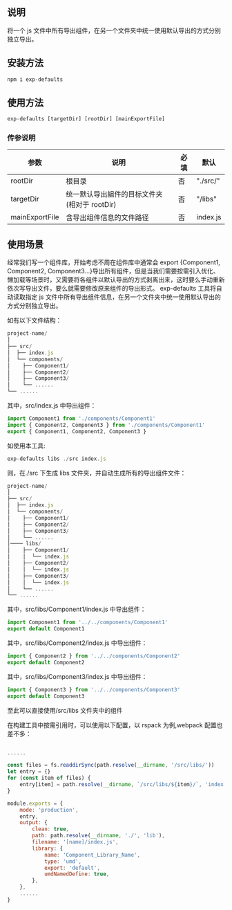 ## 说明

将一个 js 文件中所有导出组件，在另一个文件夹中统一使用默认导出的方式分别独立导出。

## 安装方法

```javascript
npm i exp-defaults
```

## 使用方法

```javascript
exp-defaults [targetDir] [rootDir] [mainExportFile]
```

### 传参说明

| 参数           | 说明                                         | 必填 | 默认     |
| -------------- | -------------------------------------------- | ---- | -------- |
| rootDir        | 根目录                                       | 否   | "./src/" |
| targetDir      | 统一默认导出組件的目标文件夹(相对于 rootDir) | 否   | "/libs"  |
| mainExportFile | 含导出组件信息的文件路径                     | 否   | index.js |

## 使用场景

经常我们写一个组件库，开始考虑不周在组件库中通常会 export {Component1, Component2, Component3...}导出所有组件，但是当我们需要按需引入优化、懒加载等场景时，又需要将各组件以默认导出的方式剥离出来，这时要么手动重新依次写导出文件，要么就需要修改原来组件的导出形式。
exp-defaults 工具将自动读取指定 js 文件中所有导出组件信息，在另一个文件夹中统一使用默认导出的方式分别独立导出。

如有以下文件结构：

```javascript
project-name/
│
├── src/
│  ├── index.js
│  └── components/
│    ├── Component1/
│    ├── Component2/
│    ├── Component3/
│    └── ......
└── ......
```

其中，src/index.js 中导出组件：

```javascript
import Component1 from './components/Component1'
import { Component2, Component3 } from './components/Component1'
export { Component1, Component2, Component3 }
```

如使用本工具:

```javascript
exp-defaults libs ./src index.js
```

则，在./src 下生成 libs 文件夹，并自动生成所有的导出组件文件：

```javascript
project-name/
│
├── src/
│  ├── index.js
│  └── components/
│    ├── Component1/
│    ├── Component2/
│    ├── Component3/
│    └── ......
│──── libs/
│    ├── Component1/
│    │  └── index.js
│    ├── Component2/
│    │  └── index.js
│    ├── Component3/
│    │  └── index.js
│    └── ......
└── ......
```

其中，src/libs/Component1/index.js 中导出组件：

```javascript
import Component1 from '../../components/Component1'
export default Component1
```

其中，src/libs/Component2/index.js 中导出组件：

```javascript
import { Component2 } from '../../components/Component2'
export default Component2
```

其中，src/libs/Component3/index.js 中导出组件：

```javascript
import { Component3 } from '../../components/Component3'
export default Component3
```

至此可以直接使用/src/libs 文件夹中的组件

在构建工具中按需引用时，可以使用以下配置，以 rspack 为例,webpack 配置也差不多：

```javascript

......

const files = fs.readdirSync(path.resolve(__dirname, '/src/libs/'))
let entry = {}
for (const item of files) {
    entry[item] = path.resolve(__dirname, `/src/libs/${item}/`, 'index.js')
}

module.exports = {
    mode: 'production',
    entry,
    output: {
        clean: true,
        path: path.resolve(__dirname, './', 'lib'),
        filename: '[name]/index.js',
        library: {
            name: 'Component_Library_Name',
            type: 'umd',
            export: 'default',
            umdNamedDefine: true,
        },
    },
    ......
}

```
